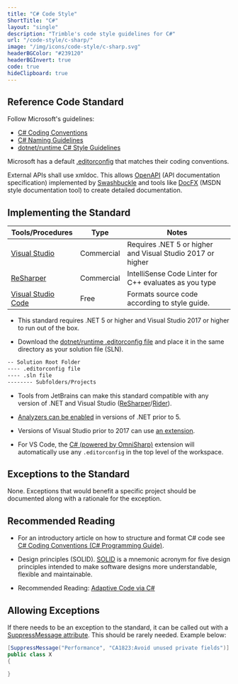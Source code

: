 ```yaml
---
title: "C# Code Style"
ShortTitle: "C#"
layout: "single"
description: "Trimble's code style guidelines for C#"
url: "/code-style/c-sharp/"
image: "/img/icons/code-style/c-sharp.svg"
headerBGColor: "#239120"
headerBGInvert: true
code: true
hideClipboard: true
---
```


## Reference Code Standard

Follow Microsoft's guidelines:

- [C# Coding Conventions](https://docs.microsoft.com/en-us/dotnet/csharp/fundamentals/coding-style/coding-conventions)
- [C# Naming Guidelines](https://docs.microsoft.com/en-us/dotnet/standard/design-guidelines/naming-guidelines)
- [dotnet/runtime C# Style Guidelines](https://github.com/dotnet/runtime/blob/main/docs/coding-guidelines/coding-style.md#c-coding-style)

Microsoft has a default [.editorconfig](https://github.com/dotnet/runtime/blob/main/.editorconfig) that matches their coding conventions.

External APIs shall use xmldoc. This allows [OpenAPI](https://spec.openapis.org/oas/latest.html) (API documentation specification) implemented by [Swashbuckle](https://learn.microsoft.com/en-us/aspnet/core/tutorials/getting-started-with-swashbuckle?view=aspnetcore-7.0&tabs=visual-studio) and tools like [DocFX](https://dotnet.github.io/docfx/) (MSDN style documentation tool) to create detailed documentation.

## Implementing the Standard

| Tools/Procedures                                              | Type       | Notes                                                      |
| ------------------------------------------------------------- | ---------- | ---------------------------------------------------------- |
| [Visual Studio](https://visualstudio.microsoft.com/downloads) | Commercial | Requires .NET 5 or higher and Visual Studio 2017 or higher |
| [ReSharper](https://www.jetbrains.com/resharper/)             | Commercial | IntelliSense Code Linter for C++ evaluates as you type     |
| [Visual Studio Code](https://code.visualstudio.com/Download)  | Free       | Formats source code according to style guide.              |


- This standard requires .NET 5 or higher and Visual Studio 2017 or higher to run out of the box.

- Download the [dotnet/runtime .editorconfig file](https://github.com/dotnet/runtime/blob/main/.editorconfig) and place it in the same directory as your solution file (SLN).

```txt
-- Solution Root Folder
---- .editorconfig file
---- .sln file
-------- Subfolders/Projects
```

- Tools from JetBrains can make this standard compatible with any version of .NET and Visual Studio ([ReSharper](https://www.jetbrains.com/help/resharper/Using_EditorConfig.html)/[Rider](https://www.jetbrains.com/help/rider/Using_EditorConfig.html)).

- [Analyzers can be enabled](https://docs.microsoft.com/en-us/dotnet/core/project-sdk/msbuild-props#enablenetanalyzers) in versions of .NET prior to 5.

- Versions of Visual Studio prior to 2017 can use [an extension](https://marketplace.visualstudio.com/items?itemName=EditorConfigTeam.EditorConfig).

- For VS Code, the [C# (powered by OmniSharp)](https://marketplace.visualstudio.com/items?itemName=ms-dotnettools.csharp) extension will automatically use any `.editorconfig` in the top level of the workspace.

## Exceptions to the Standard

None. Exceptions that would benefit a specific project should be documented along with a rationale for the exception.

## Recommended Reading

- For an introductory article on how to structure and format C# code see [C# Coding Conventions (C# Programming Guide)](https://docs.microsoft.com/dotnet/csharp/programming-guide/inside-a-program/coding-conventions).

- Design principles (SOLID). [SOLID](https://en.wikipedia.org/wiki/SOLID) is a mnemonic acronym for five design principles intended to make software designs more understandable, flexible and maintainable.

- Recommended Reading: [Adaptive Code via C#](https://www.amazon.com/Adaptive-Code-Developer-Best-Practices-dp-0136891446/dp/0136891446)

## Allowing Exceptions

If there needs to be an exception to the standard, it can be called out with a [SuppressMessage attribute](https://docs.microsoft.com/en-us/visualstudio/code-quality/in-source-suppression-overview?view=vs-2019#suppressmessage-attribute). This should be rarely needed. Example below:

```c#
[SuppressMessage("Performance", "CA1823:Avoid unused private fields")]
public class X
{

}
```
